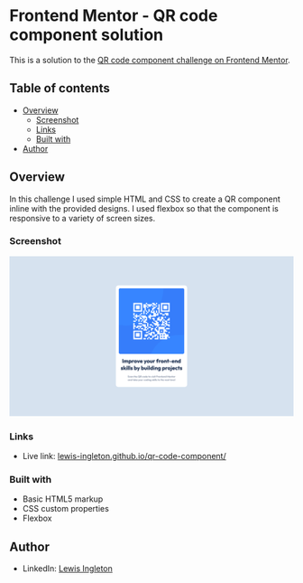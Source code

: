 # Frontend Mentor - QR code component solution

This is a solution to the [QR code component challenge on Frontend Mentor](https://www.frontendmentor.io/challenges/qr-code-component-iux_sIO_H).

## Table of contents

- [Overview](#overview)
  - [Screenshot](#screenshot)
  - [Links](#links)
  - [Built with](#built-with)
- [Author](#author)

## Overview

In this challenge I used simple HTML and CSS to create a QR component inline with the provided designs. I used flexbox so that the component is responsive to a variety of screen sizes.

### Screenshot

![](./images/final-screenshot.png)

### Links

- Live link: [lewis-ingleton.github.io/qr-code-component/](https://lewis-ingleton.github.io/qr-code-component/)


### Built with

- Basic HTML5 markup
- CSS custom properties
- Flexbox

## Author

- LinkedIn: [Lewis Ingleton](https://www.linkedin.com/in/lewis-ingleton/)
